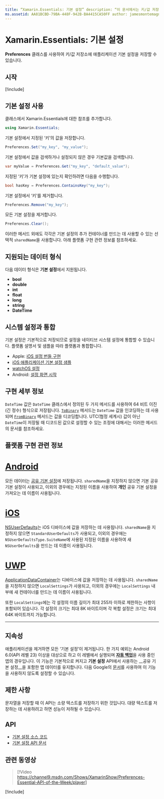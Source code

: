 ```yaml
---
title: “Xamarin.Essentials: 기본 설정” description: “이 문서에서는 키/값 저장소에 애플리케이션 기본 설정을 저장하는 Xamarin.Essentials의 Preferences 클래스를 설명합니다.” 또한 해당 클래스 및 저장할 수 있는 데이터 형식을 사용하는 방법을 설명합니다.”
ms.assetid: AA81BCBD-79BA-448F-942B-BA4415CA50FF author: jamesmontemagno ms.author: jamont ms.date: 01/15/2019 ms.custom: video no-loc: [Xamarin.Forms, Xamarin.Essentials]
---
```


# <a name="xamarinessentials-preferences"></a>Xamarin.Essentials: 기본 설정

**Preferences** 클래스를 사용하여 키/값 저장소에 애플리케이션 기본 설정을 저장할 수 있습니다.

## <a name="get-started"></a>시작

[!include[](~/essentials/includes/get-started.md)]

## <a name="using-preferences"></a>기본 설정 사용

클래스에서 Xamarin.Essentials에 대한 참조를 추가합니다.

```csharp
using Xamarin.Essentials;
```

기본 설정에서 지정된 ‘키’의 값을 저장합니다.

```csharp
Preferences.Set("my_key", "my_value");
```

기본 설정에서 값을 검색하거나 설정되지 않은 경우 기본값을 검색합니다.

```csharp
var myValue = Preferences.Get("my_key", "default_value");
```

지정된 ‘키’가 기본 설정에 있는지 확인하려면 다음을 수행합니다.

```csharp
bool hasKey = Preferences.ContainsKey("my_key");
```

기본 설정에서 ‘키’를 제거합니다.

```csharp
Preferences.Remove("my_key");
```

모든 기본 설정을 제거합니다.

```csharp
Preferences.Clear();
```

이러한 메서드 외에도 각각은 기본 설정의 추가 컨테이너를 만드는 데 사용할 수 있는 선택적 `sharedName`을 사용합니다. 아래 플랫폼 구현 관련 정보를 참조하세요.

## <a name="supported-data-types"></a>지원되는 데이터 형식

다음 데이터 형식은 **기본 설정**에서 지원됩니다.

- **bool**
- **double**
- **int**
- **float**
- **long**
- **string**
- **DateTime**

## <a name="integrate-with-system-settings"></a>시스템 설정과 통합

기본 설정은 기본적으로 저장되므로 설정을 네이티브 시스템 설정에 통합할 수 있습니다. 플랫폼 설명서 및 샘플을 따라 플랫폼과 통합합니다.

* Apple: [iOS 설정 번들 구현](https://developer.apple.com/library/content/documentation/Cocoa/Conceptual/UserDefaults/Preferences/Preferences.html)
* [iOS 애플리케이션 기본 설정 샘플](https://docs.microsoft.com/samples/xamarin/ios-samples/appprefs/)
* [watchOS 설정](https://developer.xamarin.com/guides/ios/watch/working-with/settings/)
* Android: [설정 화면 시작](https://developer.android.com/guide/topics/ui/settings.html)

## <a name="implementation-details"></a>구현 세부 정보

`DateTime` 값은 `DateTime` 클래스에서 정의된 두 가지 메서드를 사용하여 64 비트 이진(긴 정수) 형식으로 저장됩니다. [`ToBinary`](xref:System.DateTime.ToBinary) 메서드는 `DateTime` 값을 인코딩하는 데 사용되며 [`FromBinary`](xref:System.DateTime.FromBinary(System.Int64)) 메서드는 값을 디코딩합니다. UTC(협정 세계시) 값이 아닌 `DateTime`이 저장될 때 디코드된 값으로 설정할 수 있는 조정에 대해서는 이러한 메서드의 문서를 참조하세요.

## <a name="platform-implementation-specifics"></a>플랫폼 구현 관련 정보

# <a name="android"></a>[Android](#tab/android)

모든 데이터는 [공유 기본 설정](https://developer.android.com/training/data-storage/shared-preferences.html)에 저장됩니다. `sharedName`을 지정하지 않으면 기본 공유 기본 설정이 사용되고, 이외의 경우에는 지정된 이름을 사용하여 **개인** 공유 기본 설정을 가져오는 데 이름이 사용됩니다.

# <a name="ios"></a>[iOS](#tab/ios)

[NSUserDefaults](https://docs.microsoft.com/xamarin/ios/app-fundamentals/user-defaults)는 iOS 디바이스에 값을 저장하는 데 사용됩니다. `sharedName`을 지정하지 않으면 `StandardUserDefaults`가 사용되고, 이외의 경우에는 `NSUserDefaultsType.SuiteName`에 사용된 지정된 이름을 사용하여 새 `NSUserDefaults`을 만드는 데 이름이 사용됩니다.

# <a name="uwp"></a>[UWP](#tab/uwp)

[ApplicationDataContainer](https://docs.microsoft.com/uwp/api/windows.storage.applicationdatacontainer)는 디바이스에 값을 저장하는 데 사용됩니다. `sharedName`을 지정하지 않으면 `LocalSettings`가 사용되고, 이외의 경우에는 `LocalSettings` 내부에 새 컨테이너를 만드는 데 이름이 사용됩니다.

또한 `LocalSettings`에는 각 설정의 이름 길이가 최대 255자 이하로 제한하는 사항이 포함되어 있습니다. 각 설정의 크기는 최대 8K 바이트이며 각 복합 설정은 크기는 최대 64K 바이트까지 가능합니다.

--------------

## <a name="persistence"></a>지속성

애플리케이션을 제거하면 모든 ‘기본 설정’이 제거됩니다. 한 가지 예외는 Android 6.0(API 레벨 23) 이상을 대상으로 하고 이 레벨에서 실행되며 [__자동 백업__](https://developer.android.com/guide/topics/data/autobackup)을 사용 중인 앱의 경우입니다. 이 기능은 기본적으로 켜지고 **기본 설정** API에서 사용하는 __공유 기본 설정__을 포함한 앱 데이터를 유지합니다. 다음 Google의 [문서](https://developer.android.com/guide/topics/data/autobackup)를 사용하여 이 기능을 사용하지 않도록 설정할 수 있습니다.

## <a name="limitations"></a>제한 사항

문자열을 저장할 때 이 API는 소량 텍스트를 저장하기 위한 것입니다.  대량 텍스트를 저장하는 데 사용하려고 하면 성능이 저하될 수 있습니다.

## <a name="api"></a>API

- [기본 설정 소스 코드](https://github.com/xamarin/Essentials/tree/master/Xamarin.Essentials/Preferences)
- [기본 설정 API 문서](xref:Xamarin.Essentials.Preferences)

## <a name="related-video"></a>관련 동영상

> [!Video https://channel9.msdn.com/Shows/XamarinShow/Preferences-Essential-API-of-the-Week/player]

[!include[](~/essentials/includes/xamarin-show-essentials.md)]
